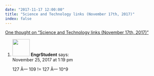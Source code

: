 ```yaml
---
date: "2017-11-17 12:00:00"
title: "Science and Technology links (November 17th, 2017)"
index: false
---
```


[One thought on &ldquo;Science and Technology links (November 17th, 2017)&rdquo;](/lemire/blog/2017/11-17-science-and-technology-links-november-17th-2017)

<ol class="comment-list">
<li id="comment-292149" class="comment even thread-even depth-1">
<div class="comment-author vcard">
<img alt src="https://secure.gravatar.com/avatar/917c8a22a55e6225264d7699dbff9b1d?s=56&#038;d=mm&#038;r=g" srcset="https://secure.gravatar.com/avatar/917c8a22a55e6225264d7699dbff9b1d?s=112&#038;d=mm&#038;r=g 2x" class="avatar avatar-56 photo" height="56" width="56" decoding="async" /> <b class="fn">EngrStudent</b> <span class="says">says:</span> </div>
<div class="comment-metadata"><time datetime="2017-11-25T13:19:29+00:00">November 25, 2017 at 1:19 pm</time></a> </div>
<div class="comment-content">
<p>127 Ã— 109 != 127 Ã— 10^9</p>
</div>
</li>
</ol>
